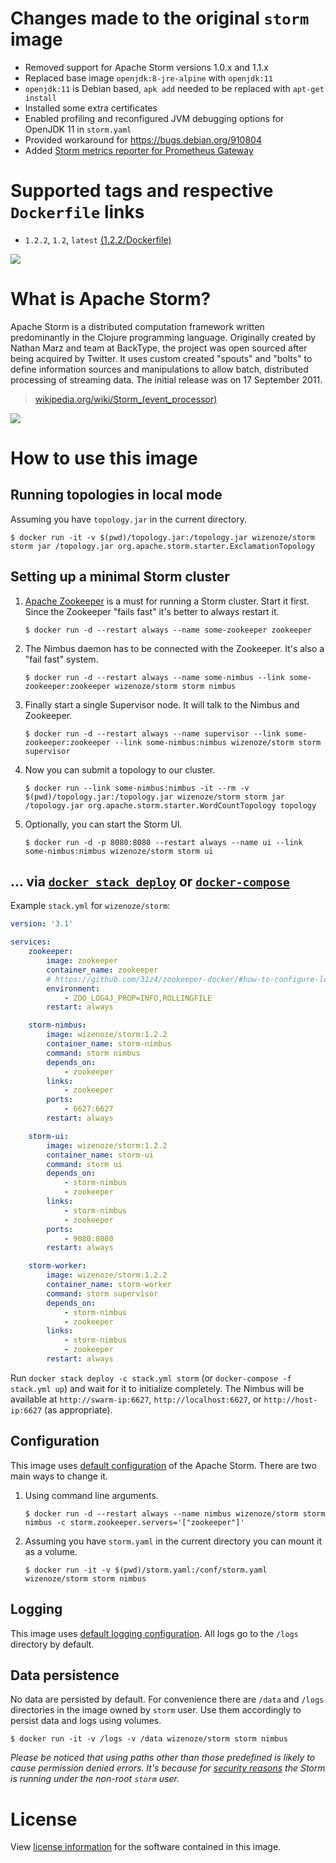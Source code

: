# Changes made to the original `storm` image

* Removed support for Apache Storm versions 1.0.x and 1.1.x
* Replaced base image `openjdk:8-jre-alpine` with `openjdk:11`
* `openjdk:11` is Debian based, `apk add` needed to be replaced with `apt-get install`
* Installed some extra certificates
* Enabled profiling and reconfigured JVM debugging options for OpenJDK 11 in `storm.yaml`
* Provided workaround for https://bugs.debian.org/910804
* Added [Storm metrics reporter for Prometheus Gateway](https://github.com/wizenoze/storm-metrics-reporter-prometheus)

# Supported tags and respective `Dockerfile` links

* `1.2.2`, `1.2`, `latest` [(1.2.2/Dockerfile)](https://github.com/wizenoze/storm-docker/blob/master/1.2.2/Dockerfile)

[![](https://images.microbadger.com/badges/image/wizenoze/storm.svg)](http://microbadger.com/images/wizenoze/storm)

# What is Apache Storm?

Apache Storm is a distributed computation framework written predominantly in the Clojure programming language. Originally created by Nathan Marz and team at BackType, the project was open sourced after being acquired by Twitter. It uses custom created "spouts" and "bolts" to define information sources and manipulations to allow batch, distributed processing of streaming data. The initial release was on 17 September 2011.

> [wikipedia.org/wiki/Storm_(event_processor)](https://en.wikipedia.org/wiki/Storm_(event_processor))

![](https://upload.wikimedia.org/wikipedia/commons/7/70/Storm_logo.png)

# How to use this image

## Running topologies in local mode

Assuming you have `topology.jar` in the current directory.

	$ docker run -it -v $(pwd)/topology.jar:/topology.jar wizenoze/storm storm jar /topology.jar org.apache.storm.starter.ExclamationTopology

## Setting up a minimal Storm cluster

1.	[Apache Zookeeper](https://zookeeper.apache.org/) is a must for running a Storm cluster. Start it first. Since the Zookeeper "fails fast" it's better to always restart it.

		$ docker run -d --restart always --name some-zookeeper zookeeper

2.	The Nimbus daemon has to be connected with the Zookeeper. It's also a "fail fast" system.

		$ docker run -d --restart always --name some-nimbus --link some-zookeeper:zookeeper wizenoze/storm storm nimbus

3.	Finally start a single Supervisor node. It will talk to the Nimbus and Zookeeper.

		$ docker run -d --restart always --name supervisor --link some-zookeeper:zookeeper --link some-nimbus:nimbus wizenoze/storm storm supervisor

4.	Now you can submit a topology to our cluster.

		$ docker run --link some-nimbus:nimbus -it --rm -v $(pwd)/topology.jar:/topology.jar wizenoze/storm storm jar /topology.jar org.apache.storm.starter.WordCountTopology topology

5.	Optionally, you can start the Storm UI.

		$ docker run -d -p 8080:8080 --restart always --name ui --link some-nimbus:nimbus wizenoze/storm storm ui

## ... via [`docker stack deploy`](https://docs.docker.com/engine/reference/commandline/stack_deploy/) or [`docker-compose`](https://github.com/docker/compose)

Example `stack.yml` for `wizenoze/storm`:

```yaml
version: '3.1'

services:
    zookeeper:
        image: zookeeper
        container_name: zookeeper
        # https://github.com/31z4/zookeeper-docker/#how-to-configure-logging
        environment:
            - ZOO_LOG4J_PROP=INFO,ROLLINGFILE
        restart: always

    storm-nimbus:
        image: wizenoze/storm:1.2.2
        container_name: storm-nimbus
        command: storm nimbus
        depends_on:
            - zookeeper
        links:
            - zookeeper
        ports:
            - 6627:6627
        restart: always

    storm-ui:
        image: wizenoze/storm:1.2.2
        container_name: storm-ui
        command: storm ui
        depends_on:
            - storm-nimbus
            - zookeeper
        links:
            - storm-nimbus
            - zookeeper
        ports:
            - 9080:8080
        restart: always

    storm-worker:
        image: wizenoze/storm:1.2.2
        container_name: storm-worker
        command: storm supervisor
        depends_on:
            - storm-nimbus
            - zookeeper
        links:
            - storm-nimbus
            - zookeeper
        restart: always
```

Run `docker stack deploy -c stack.yml storm` (or `docker-compose -f stack.yml up`) and wait for it to initialize completely. The Nimbus will be available at `http://swarm-ip:6627`, `http://localhost:6627`, or `http://host-ip:6627` (as appropriate).

## Configuration

This image uses [default configuration](https://github.com/apache/storm/blob/v1.1.1/conf/defaults.yaml) of the Apache Storm. There are two main ways to change it.

1.	Using command line arguments.

		$ docker run -d --restart always --name nimbus wizenoze/storm storm nimbus -c storm.zookeeper.servers='["zookeeper"]'

2.	Assuming you have `storm.yaml` in the current directory you can mount it as a volume.

		$ docker run -it -v $(pwd)/storm.yaml:/conf/storm.yaml wizenoze/storm storm nimbus

## Logging

This image uses [default logging configuration](https://github.com/apache/storm/tree/v1.1.1/log4j2). All logs go to the `/logs` directory by default.

## Data persistence

No data are persisted by default. For convenience there are `/data` and `/logs` directories in the image owned by `storm` user. Use them accordingly to persist data and logs using volumes.

	$ docker run -it -v /logs -v /data wizenoze/storm storm nimbus

*Please be noticed that using paths other than those predefined is likely to cause permission denied errors. It's because for [security reasons](https://docs.docker.com/engine/userguide/eng-image/dockerfile_best-practices/#user) the Storm is running under the non-root `storm` user.*

# License

View [license information](http://storm.apache.org/about/free-and-open-source.html) for the software contained in this image.
